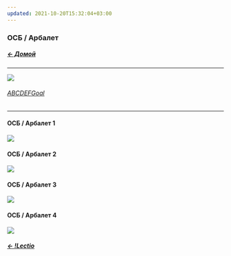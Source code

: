```yaml
---
updated: 2021-10-20T15:32:04+03:00
---
```


### ОСБ / Арбалет  
##### [← Домой](!0SB.md)   
***
![](https://telegra.ph/file/591dc1e98963a1b24f844.jpg)
###### [ABCDEFGoal](ABCDEFGoal.md)   
***  
#### ОСБ / Арбалет 1  
[![](https://i.ytimg.com/vi/pouFQqZgRHQ/maxresdefault.jpg)](https://www.youtube.com/watch?v=pouFQqZgRHQ)   

#### ОСБ / Арбалет 2  
[![](https://i.ytimg.com/vi/3BaDN0xDIJc/maxresdefault.jpg)](https://www.youtube.com/watch?v=3BaDN0xDIJc)   

#### ОСБ / Арбалет 3    
[![](https://i.ytimg.com/vi/Wac1Q45IkZA/maxresdefault.jpg)](https://www.youtube.com/watch?v=Wac1Q45IkZA)   

#### ОСБ / Арбалет 4    
[![](https://i.ytimg.com/vi/1TVN-buN9IA/maxresdefault.jpg)](https://youtu.be/1TVN-buN9IA)   

##### [← !Lectio](!Lectio.md)

